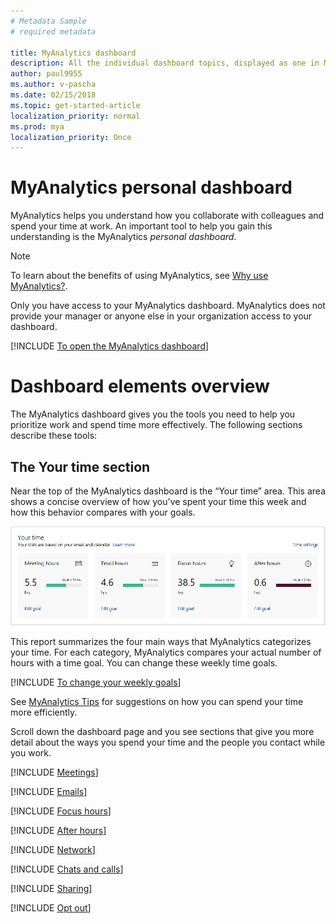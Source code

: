 ```yaml
---
# Metadata Sample
# required metadata

title: MyAnalytics dashboard
description: All the individual dashboard topics, displayed as one in MyAnalytics.
author: paul9955
ms.author: v-pascha
ms.date: 02/15/2018
ms.topic: get-started-article
localization_priority: normal 
ms.prod: mya
localization_priority: Once
---
```


# MyAnalytics personal dashboard

MyAnalytics helps you understand how you collaborate with colleagues and spend your time at work. An important tool to help you gain this understanding is the MyAnalytics _personal dashboard_.

> [!Note] 
> To learn about the benefits of using MyAnalytics, see [Why use MyAnalytics?](../Overview/Better-work-habits.md).

Only you have access to your MyAnalytics dashboard. MyAnalytics does not provide your manager or anyone else in your organization access to your dashboard.  

[!INCLUDE [To open the MyAnalytics dashboard](../Includes/to-open-the-dashboard.md)]

# Dashboard elements overview

The MyAnalytics dashboard gives you the tools you need to help you prioritize work and spend time more effectively. The following sections describe these tools:

## The Your time section

Near the top of the MyAnalytics dashboard is the “Your time” area. This area shows a concise overview of how you've spent your time this week and how this behavior compares with your goals.

<img src="../../Images/Your-time-dashboard.PNG" alt="The Your time area of the MyAnalytics dashboard">

This report summarizes the four main ways that MyAnalytics categorizes your time. For each category, MyAnalytics compares your actual number of hours with a time goal. You can change these weekly time goals.

[!INCLUDE [To change your weekly goals](../Includes/to-change-your-weekly-goals.md)]

See [MyAnalytics Tips](../Overview/Tips.md) for suggestions on how you can spend your time more efficiently. 

Scroll down the dashboard page and you see sections that give you more detail about the ways you spend your time and the people you contact while you work.

[!INCLUDE [Meetings](MyA-Dashboard/MyA-DB-Meetings.md)]

[!INCLUDE [Emails](MyA-Dashboard/MyA-DB-Emails.md)]

[!INCLUDE [Focus hours](MyA-Dashboard/MyA-DB-Focus-hours.md)]

[!INCLUDE [After hours](MyA-Dashboard/MyA-DB-After-hours.md)]

[!INCLUDE [Network](MyA-Dashboard/MyA-DB-Network.md)]

[!INCLUDE [Chats and calls](MyA-Dashboard/MyA-DB-Chats-and-calls.md)]

[!INCLUDE [Sharing](MyA-Dashboard/MyA-DB-Sharing.md)]

[!INCLUDE [Opt out](MyA-Dashboard/MyA-DB-Opt-out.md)]
